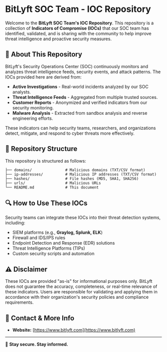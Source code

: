 # BitLyft SOC Team - IOC Repository

Welcome to the **BitLyft SOC Team's IOC Repository**. This repository is a collection of **Indicators of Compromise (IOCs)** that our SOC team has identified, validated, and is sharing with the community to help improve threat intelligence and proactive security measures.

## 📌 About This Repository

BitLyft's Security Operations Center (SOC) continuously monitors and analyzes threat intelligence feeds, security events, and attack patterns. The IOCs provided here are derived from:

- **Active Investigations** - Real-world incidents analyzed by our SOC analysts.
- **Threat Intelligence Feeds** - Aggregated from multiple trusted sources.
- **Customer Reports** - Anonymized and verified indicators from our security monitoring.
- **Malware Analysis** - Extracted from sandbox analysis and reverse engineering efforts.

These indicators can help security teams, researchers, and organizations detect, mitigate, and respond to cyber threats more effectively.

## 📂 Repository Structure

This repository is structured as follows:

```
├── domains/               # Malicious domains (TXT/CSV format)
├── ip-addresses/          # Malicious IP addresses (TXT/CSV format)
├── hashes/                # File hashes (MD5, SHA1, SHA256)
├── urls/                  # Malicious URLs
└── README.md              # This document
```

## 🔍 How to Use These IOCs

Security teams can integrate these IOCs into their threat detection systems, including:

- SIEM platforms (e.g., **Graylog, Splunk, ELK**)
- Firewall and IDS/IPS rules
- Endpoint Detection and Response (EDR) solutions
- Threat Intelligence Platforms (TIPs)
- Custom security scripts and automation

## ⚠️ Disclaimer

These IOCs are provided "as-is" for informational purposes only. BitLyft does not guarantee the accuracy, completeness, or real-time relevance of these indicators. Users are responsible for validating and applying them in accordance with their organization's security policies and compliance requirements.

## 📧 Contact & More Info

- **Website:** [https://www.bitlyft.com](https://www.bitlyft.com)


---

🚀 **Stay secure. Stay informed.**

